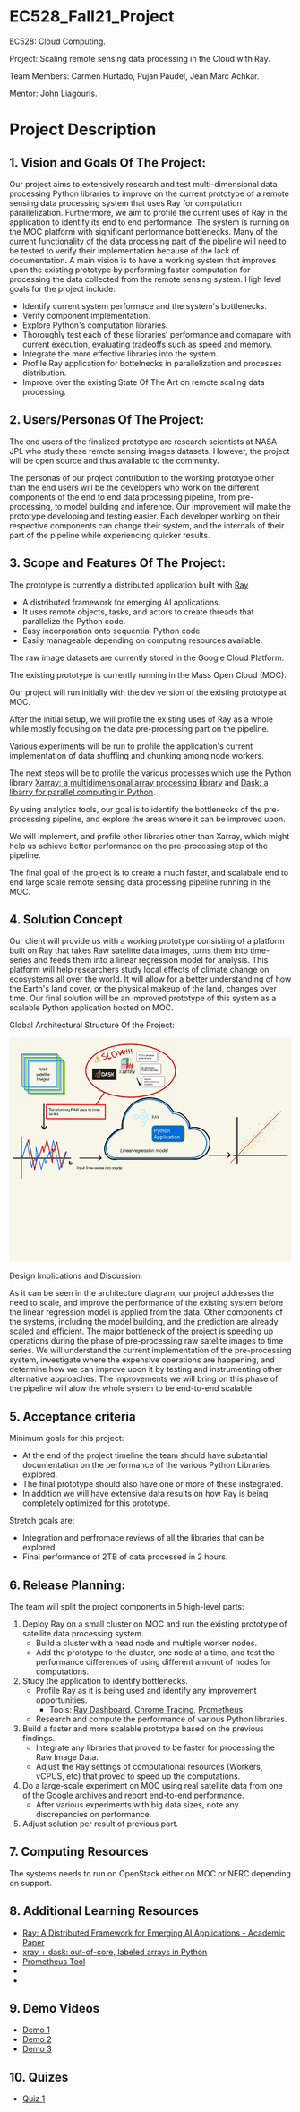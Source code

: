 # EC528_Fall21_Project
EC528: Cloud Computing. 

Project: Scaling remote sensing data processing in the Cloud with Ray.

Team Members: Carmen Hurtado, Pujan Paudel, Jean Marc Achkar.

Mentor: John Liagouris.

# Project Description 

## 1. Vision and Goals Of The Project:

Our project aims to extensively research and test multi-dimensional data processing Python libraries to improve on the current prototype of a remote sensing data processing system that uses Ray for computation parallelization. Furthermore, we aim to profile the current uses of Ray in the application to identify its end to end performance. 
The system is running on the MOC platform with significant performance bottlenecks.
Many of the current functionality of the data processing part of the pipeline will need to be tested to verify their implementation because of the lack of documentation. 
A main vision is to have a working system that improves upon the existing prototype by performing faster computation for processing the data collected from the remote sensing system. 
High level goals for the project include:

* Identify current system performace and the system's bottlenecks.
* Verify component implementation.
* Explore Python's computation libraries. 
* Thoroughly test each of these libraries' performance and comapare with current execution, evaluating tradeoffs such as speed and memory.
* Integrate the more effective libraries into the system.
* Profile Ray application for bottelnecks in parallelization and processes distribution. 
* Improve over the existing State Of The Art on remote scaling data processing.

## 2. Users/Personas Of The Project:

The end users of the finalized prototype are research scientists at NASA JPL who study these remote sensing images datasets. However, the project will be open source and thus available to the community.

The personas of our project contribution to the working prototype other than the end users will be the developers who work on the different components of the end to end data processing pipeline, from pre-processing, to model building and inference. Our improvement will make the prototype developing and testing easier. Each developer working on their respective components can change their system, and the internals of their part of the pipeline while experiencing quicker results. 

<!--#There will also be a system wide administrator that can make changes to the system level configuration affecting different parts of the end to end pipeline.-->

<!--#This section describes the principal user roles of the project together with the key characteristics of these roles. This information will inform the design and the user scenarios. A complete set of roles helps in ensuring that high-level requirements can be identified in the product backlog.-->

<!--#Again, the description should be specific enough that you can determine whether user A, performing action B, is a member of the set of users the project is designed for.-->

## 3. Scope and Features Of The Project:

The prototype is currently a distributed application built with [Ray](https://www.ray.io)
* A distributed framework for emerging AI applications.
* It uses remote objects, tasks, and actors to create threads that parallelize the Python code.
* Easy incorporation onto sequential Python code
* Easily manageable depending on computing resources available.

The raw image datasets are currently stored in the Google Cloud Platform. 

The existing prototype is currently running in the Mass Open Cloud (MOC).

Our project will run initially with the dev version of the existing prototype at MOC. 

After the initial setup, we will profile the existing uses of Ray as a whole while mostly focusing on the data pre-processing part on the pipeline. 

Various experiments will be run to profile the application's current implementation of data shuffling and chunking among node workers.

The next steps will be to profile the various processes which use the Python library [Xarray: a multidimensional array processing library](http://xarray.pydata.org/en/stable/getting-started-guide/quick-overview.html) and [Dask: a libarry for parallel computing in Python](https://docs.dask.org/en/latest/).

By using analytics tools, our goal is to identify the bottlenecks of the pre-processing pipeline, and explore the areas where it can be improved upon.

We will implement, and profile other libraries other than Xarray, which might help us achieve better performance on the pre-processing step of the pipeline.

The final goal of the project is to create  a much faster, and scalabale end to end large scale remote sensing data processing pipeline running in the MOC.

## 4. Solution Concept

Our client will provide us with a working prototype consisting of a platform built on Ray that takes Raw satelitte data images, turns them into time-series and feeds them into a linear regression model for analysis. This platform will help researchers study local effects of climate change on ecosystems all over the world. It will allow for a better understanding of how the Earth's land cover, or the physical makeup of the land, changes over time.
Our final solution will be an improved prototype of this system as a scalable Python application hosted on MOC. 

Global Architectural Structure Of the Project:

<img src="/images/diagram.jpg" style="height: 400px; width:600px;"/>

Design Implications and Discussion:

As it can be seen in the architecture diagram, our project addresses the need to scale, and improve the performance of the existing system before the linear 
regression model is applied from the data. Other components of the systems, including the model building, and the prediction are already scaled and efficient.
The major bottleneck of the project is speeding up operations during the phase of pre-processing raw satelite images to time series. We will understand the
current implementation of the pre-processing system, investigate where the expensive operations are happening, and determine how we can improve upon it by
testing and instrumenting other alternative approaches. 
The improvements we will bring on this phase of the pipeline will alow the whole system to be end-to-end scalable. 

## 5. Acceptance criteria

Minimum goals for this project:
* At the end of the project timeline the team should have substantial documentation on the performance of the various Python Libraries explored.
* The final prototype should also have one or more of these instegrated.
* In addition we will have extensive data results on how Ray is being completely optimized for this prototype.

Stretch goals are:
* Integration and perfromace reviews of all the libraries that can be explored
* Final performance of 2TB of data processed in 2 hours. 


## 6. Release Planning:

The team will split the project components in 5 high-level parts:

1. Deploy Ray on a small cluster on MOC and run the existing prototype of satellite data processing system.
    * Build a cluster with a head node and multiple worker nodes.
    * Add the prototype to the cluster, one node at a time, and test the performance differences of using different amount of nodes for computations.
2. Study the application to identify bottlenecks.
    * Profile Ray as it is being used and identify any improvement opportunities.
        * Tools: [Ray Dashboard](https://docs.ray.io/en/latest/ray-dashboard.html), [Chrome Tracing](https://www.chromium.org/developers/how-tos/trace-event-profiling-tool), [Prometheus](https://docs.ray.io/en/latest/ray-metrics.html)  
    * Research and compute the performance of various Python libraries.
3. Build a faster and more scalable prototype based on the previous findings.
    * Integrate any libraries that proved to be faster for processing the Raw Image Data.
    * Adjust the Ray settings of computational resources (Workers, vCPUS, etc) that proved to speed up the computations. 
4. Do a large-scale experiment on MOC using real satellite data from one of the Google archives and report end-to-end performance.
    * After various experiments with big data sizes, note any discrepancies on performance.
5. Adjust solution per result of previous part.

## 7. Computing Resources
The systems needs to run on OpenStack either on MOC or NERC depending on support. 

## 8. Additional Learning Resources
- [Ray: A Distributed Framework for Emerging AI Applications - Academic Paper](https://www.usenix.org/system/files/osdi18-moritz.pdf)
- [xray + dask: out-of-core, labeled arrays in Python](http://stephanhoyer.com/2015/06/11/xray-dask-out-of-core-labeled-arrays/)
- [Prometheus Tool](https://prometheus.io/docs/introduction/overview/)
- 
- 

## 9. Demo Videos
- [Demo 1](https://github.com/carmenhg/EC528_Fall21_Project/blob/main/Demo%20Videos/EC528_Demo_1.mp4)
- [Demo 2](https://www.youtube.com/watch?v=okqhSW9OlmM)
- [Demo 3](https://www.youtube.com/watch?v=15Q9H4_5T5s)

## 10. Quizes
- [Quiz 1](https://docs.google.com/forms/d/1EU4ZGZhsRdSxnkQTF1Rg5YFCBivZypudqNh8dPSu5hU/edit)


